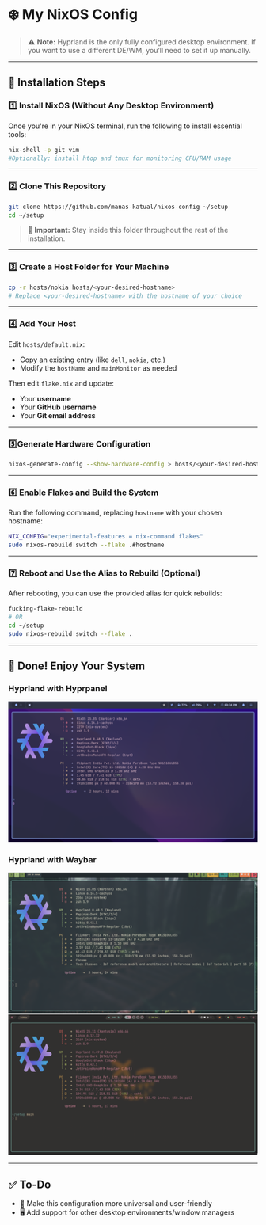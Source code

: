# ❄️ My NixOS Config

> ⚠️ **Note:** Hyprland is the only fully configured desktop environment. If you
> want to use a different DE/WM, you’ll need to set it up manually.

---

## 🚀 Installation Steps

### 1️⃣ Install NixOS (Without Any Desktop Environment)

Once you're in your NixOS terminal, run the following to install essential
tools:

```bash
nix-shell -p git vim
#Optionally: install htop and tmux for monitoring CPU/RAM usage
```

---

### 2️⃣ Clone This Repository

```bash
git clone https://github.com/manas-katual/nixos-config ~/setup 
cd ~/setup
```

> 📌 **Important:** Stay inside this folder throughout the rest of the
> installation.

---

### 3️⃣ Create a Host Folder for Your Machine

```bash
cp -r hosts/nokia hosts/<your-desired-hostname>
# Replace <your-desired-hostname> with the hostname of your choice
```

---

### 4️⃣ Add Your Host

Edit `hosts/default.nix`:

- Copy an existing entry (like `dell`, `nokia`, etc.)
- Modify the `hostName` and `mainMonitor` as needed

Then edit `flake.nix` and update:

- Your **username**
- Your **GitHub username**
- Your **Git email address**

---

### 5️⃣Generate Hardware Configuration

```bash
nixos-generate-config --show-hardware-config > hosts/<your-desired-hostname>/hardware-configuration.nix
```

---

### 6️⃣ Enable Flakes and Build the System

Run the following command, replacing `hostname` with your chosen hostname:

```bash
NIX_CONFIG="experimental-features = nix-command flakes"
sudo nixos-rebuild switch --flake .#hostname
```

---

### 7️⃣ Reboot and Use the Alias to Rebuild (Optional)

After rebooting, you can use the provided alias for quick rebuilds:

```bash
fucking-flake-rebuild
# OR
cd ~/setup 
sudo nixos-rebuild switch --flake .
```

---

## 🎉 Done! Enjoy Your System

### Hyprland with Hyprpanel

![Hyprpanel Screenshot](./assets/hyprpanel.png)

### Hyprland with Waybar

![Waybar Screenshot](./assets/waybar.png)\
![Waybar Alternate Screenshot](./assets/waybar2.png)

---

## ✅ To-Do

- 🔄 Make this configuration more universal and user-friendly
- 🖥️ Add support for other desktop environments/window managers
